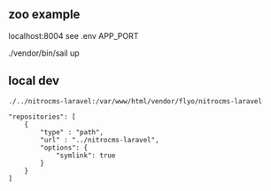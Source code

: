 ## zoo example

localhost:8004 see .env APP_PORT

./vendor/bin/sail up

## local dev

```
./../nitrocms-laravel:/var/www/html/vendor/flyo/nitrocms-laravel
```

```
"repositories": [
    {
        "type" : "path",
        "url" : "../nitrocms-laravel",
        "options": {
            "symlink": true
        }
    }
]
```
